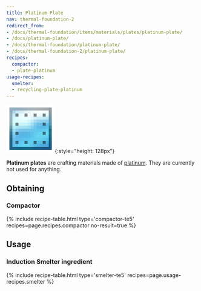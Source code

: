 ```yaml
---
title: Platinum Plate
nav: thermal-foundation-2
redirect_from:
- /docs/thermal-foundation/items/materials/plates/platinum-plate/
- /docs/platinum-plate/
- /docs/thermal-foundation/platinum-plate/
- /docs/thermal-foundation-2/platinum-plate/
recipes:
  compactor:
  - plate-platinum
usage-recipes:
  smelter:
  - recycling-plate-platinum
---
```


![Platinum plate](/assets/images/thermal-foundation-2/plate-platinum.png){:style="height: 128px"}


**Platinum plates** are crafting materials made of
[platinum](/docs/1.12/thermal-foundation-2/platinum-ingot/). They are currently not used for anything.


Obtaining
---------

### Compactor
{% include recipe-table.html type='compactor-te5' recipes=page.recipes.compactor no-result=true %}


Usage
-----

### Induction Smelter ingredient
{% include recipe-table.html type='smelter-te5' recipes=page.usage-recipes.smelter %}
